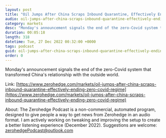 ```yaml
---
layout: post
title: "Oil Jumps After China Scraps Inbound Quarantine, Effectively Ending Zero-Covid Regime"
audio: oil-jumps-after-china-scraps-inbound-quarantine-effectively-ending-zero-covid-regime-0
category: markets
desc: "Monday's announcement signals the end of the zero-Covid system that transformed China's relationship with the outside world."
duration: 00:05:18
length: 318
datetime: Tue, 27 Dec 2022 00:32:00 +0000
tags: podcast
guid: oil-jumps-after-china-scraps-inbound-quarantine-effectively-ending-zero-covid-regime-0
order: 0
---
```

Monday's announcement signals the end of the zero-Covid system that transformed China's relationship with the outside world.

Link: [https://www.zerohedge.com/markets/oil-jumps-after-china-scraps-inbound-quarantine-effectively-ending-zero-covid-regime](https://www.zerohedge.com/markets/oil-jumps-after-china-scraps-inbound-quarantine-effectively-ending-zero-covid-regime)

About: The Zerohedge Podcast is a non-commercial, automated program, designed to give people a way to get news from Zerohedge in an audio format.  I am actively working on tweaking and improving the setup to create a better listening experience (December 2022).  Suggestions are welcome: [zerohedgePodcast@outlook.com](mailto:zerohedgePodcast@outlook.com)